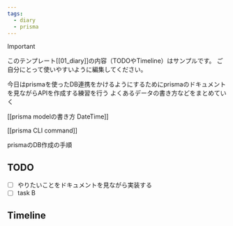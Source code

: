 ```yaml
---
tags:
  - diary
  - prisma
---
```

> [!IMPORTANT]
> このテンプレート[[01_diary]]の内容（TODOやTimeline）はサンプルです。
> ご自分にとって使いやすいように編集してください。

今日はprismaを使ったDB連携をかけるようにするためにprismaのドキュメントを見ながらAPIを作成する練習を行う
よくあるデータの書き方などをまとめていく

[[prisma modelの書き方 DateTime]]

[[prisma CLI command]]

prismaのDB作成の手順
## TODO
- [ ] やりたいことをドキュメントを見ながら実装する
- [ ] task B

## Timeline
